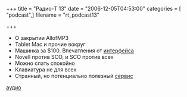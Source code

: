 +++
title = "Радио-T 13"
date = "2006-12-05T04:53:00"
categories = [ "podcast",]
filename = "rt_podcast13"

+++

- О закрытии AllofMP3
- Tablet Mac и прочие вокруг
- Машинка за $100. Впечатления от [интерфейса](http://www.youtube.com/watch?v=DwzCsOFxT-U&eurl=)
- Novell против SCO, и SCO против всех
- Можно спать спокойно
- Клавиатура не для всех
- Странный, но потенциально полезный [сервис](http://stickis.com/)

[аудио](https://cdn.radio-t.com/rt_podcast13.mp3)
<audio src="https://cdn.radio-t.com/rt_podcast13.mp3" preload="none"></audio>